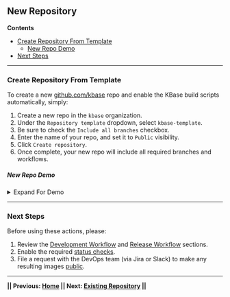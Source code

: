 ## New Repository

**Contents**

- [Create Repository From Template](#create-repository-from-template)
  - [New Repo Demo](#new-repo-demo)
- [Next Steps](#next-steps)
---

### Create Repository From Template

To create a new [github.com/kbase](https://github.com/organizations/kbase/repositories/new) repo and enable the KBase build scripts automatically, simply:

1. Create a new repo in the `kbase` organization.
2. Under the `Repository template` dropdown, select `kbase-template`.
3. Be sure to check the `Include all branches` checkbox.
4. Enter the name of your repo, and set it to `Public` visibility.
5. Click `Create repository`.
6. Once complete, your new repo will include all required branches and workflows.

##### New Repo Demo

<!-- This code creates a simple dropdown -->
<details>
<summary>Expand For Demo</summary>

![NewRepo](https://user-images.githubusercontent.com/6155956/163659879-711f5674-cfda-4d94-8db4-68e9a629dc5f.gif)

</details>

---

### Next Steps

Before using these actions, please:

1. Review the [Development Workflow](development-workflow.md) and [Release Workflow](release-workflow.md) sections.
2. Enable the required [status checks](enable-branch-rules.md#require-status-checks).
3. File a request with the DevOps team (via Jira or Slack) to make any resulting images [public](https://docs.github.com/en/packages/learn-github-packages/configuring-a-packages-access-control-and-visibility#configuring-access-to-container-images-for-an-organization).


---
**|| Previous: [Home](README.md) || Next: [Existing Repository](existing-repository.md) ||**

